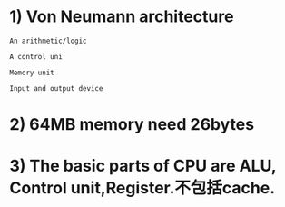 # 1)  Von Neumann architecture
   
    An arithmetic/logic 

    A control uni
    
    Memory unit

    Input and output device
# 2) 64MB memory need 26bytes

# 3) The basic parts of CPU are ALU, Control unit,Register.不包括cache.

